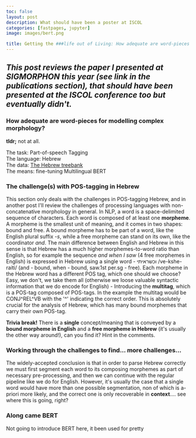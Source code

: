 ```yaml
---
toc: false
layout: post
description: What should have been a poster at ISCOL
categories: [fastpages, jupyter]
image: images/bert.png

title: Getting the ###life out of Living: How adequate are word-pieces for modelling complex morphology?
---
```

*This post reviews the paper I presented at SIGMORPHON this year (see link in the publications section), that should have been presented at the ISCOL conference too but eventually didn't.*
---
### How adequate are word-pieces for modelling complex morphology?
**tldr;** 
not at all.

The task: Part-of-speech Tagging<br>
The language: Hebrew<br>
The data: [The Hebrew treebank](https://github.com/OnlpLab/Hebrew_UD)<br>
The means: fine-tuning Multilingual BERT<br>

### The challenge(s) with POS-tagging in Hebrew
This section only deals with the challenges in POS-tagging Hebrew, and in another post I'll review the challenges of processing languages with non-concatenative morphology in general.
In NLP, a word is a space-delimited sequence of characters. Each word is composed of at least one **morpheme**. A morpheme is the smallest unit of meaning, and it comes in two shapes: bound and free. A bound morpheme has to be part of a word, like the English plural suffix *-s*, while a free morpheme can stand on its own, like the coordinator *and*. 
The main difference between English and Hebrew in this sense is that Hebrew has a much higher morphemes-to-word ratio than English, so for example the sequence *and when I saw* (4 free morphemes in English) is expressed in Hebrew using a single word - וכשראיתי /ve-kshe-raiti/ (and - bound, when - bound, saw.1st per.sg - free). Each morpheme in the Hebrew word has a different POS tag, which one should we choose? Easy, we don't, we take them all (otherwise we loose valuable syntactic information that we do encode for English) - Introducing the **multitag**, which is a POS-tag composed of POS-tags. In the example the multitag would be CONJ^REL\^VB with the '^' indicating the correct order.
This is absolutely crucial for the analysis of Hebrew, which has many bound morphemes that carry their own POS-tag.

**Trivia break!**
There is a **single** concept/meaning that is conveyed by a **bound morpheme in English** and a **free morpheme in Hebrew** (it's usually the other way around!), can you find it? Hint in the comments.

### Working through the challenges to find... more challenges...
The widely-accepted conclusion is that in order to parse Hebrew correctly we must first segment each word to its composing morphemes as part of necessary pre-processing, and then we can continue with the regular pipeline like we do for English. 
However, it's usually the case that a single word would have more than one possible segmentation, non of which is a-priori more likely, and the correct one is only recoverable in **context**.... see where this is going, right?

### Along came BERT
Not going to introduce BERT here, it been used for pretty
<!--stackedit_data:
eyJoaXN0b3J5IjpbMjQwNTkyOTYzLC0zMzUxOTIxNDMsLTMxOD
E4MTU0LDE3NjA1MjAwNjgsMjA1NTE0MDk1OCwtODU0ODA5NTMs
NTYxNzM2ODI5LDEyNzcxNDA4MDNdfQ==
-->